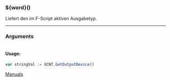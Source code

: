 ﻿### ${word}()
Liefert den im F-Script aktiven Ausgabetyp.

----

### Arguments
```ts
```
#### Usage:
```ts
var stringVal := XCNT.GetOutputDevice()
```

[Manuals](https://manuals.opacc.ch/docs/doku2401/F-Script/ScriptBlockFunc.XCNT.GetOutputDevice.html)
